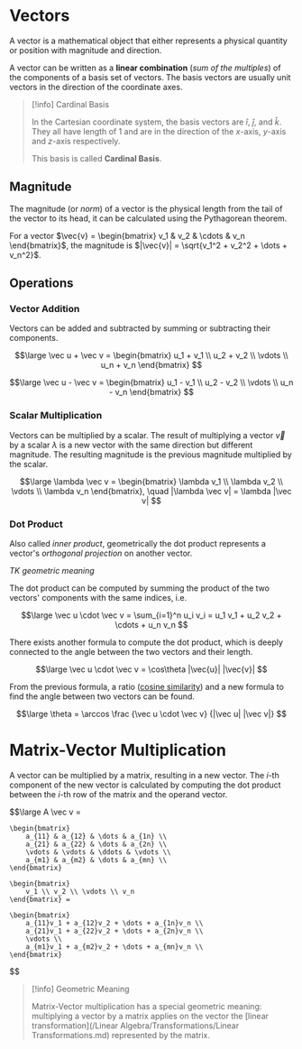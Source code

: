 # Vectors

A vector is a mathematical object that either represents a physical quantity or position with magnitude and direction.

A vector can be written as a **linear combination** (*sum of the multiples*) of the components of a basis set of vectors. The basis vectors are usually unit vectors in the direction of the coordinate axes.

> [!info] Cardinal Basis
> 
> In the Cartesian coordinate system, the basis vectors are $\hat{i}$, $\hat{j}$, and $\hat{k}$. They all have length of 1 and are in the direction of the $x$-axis, $y$-axis and $z$-axis respectively.
> 
> This basis is called **Cardinal Basis**.

## Magnitude

The magnitude (or *norm*) of a vector is the physical length from the tail of the vector to its head, it can be calculated using the Pythagorean theorem.

For a vector
$\vec{v} = \begin{bmatrix} v_1 & v_2 & \cdots & v_n \end{bmatrix}$, the magnitude is $|\vec{v}| = \sqrt{v_1^2 + v_2^2 + \dots + v_n^2}$.

## Operations

### Vector Addition

Vectors can be added and subtracted by summing or subtracting their components. 

$$\large
	\vec u + \vec v =
	\begin{bmatrix}
		u_1 + v_1 \\ u_2 + v_2 \\ \vdots \\ u_n + v_n
	\end{bmatrix}
$$

$$\large
	\vec u - \vec v =
	\begin{bmatrix}
		u_1 - v_1 \\ u_2 - v_2 \\ \vdots \\ u_n - v_n
	\end{bmatrix}
$$

### Scalar Multiplication

Vectors can be multiplied by a scalar. The result of multiplying a vector $\vec{v}$ by a scalar $\lambda$ is a new vector with the same direction but different magnitude. The resulting magnitude is the previous magnitude multiplied by the scalar.

$$\large
	\lambda \vec v =
	\begin{bmatrix}
		\lambda v_1 \\ \lambda v_2 \\ \vdots \\ \lambda v_n
	\end{bmatrix}, \quad
	|\lambda \vec v| = \lambda |\vec v|
$$

### Dot Product

Also called *inner product*, geometrically the dot product represents a vector's *orthogonal projection* on another vector.

*TK geometric meaning*

The dot product can be computed by summing the product of the two vectors' components with the same indices, i.e.

$$\large
	\vec u \cdot \vec v =
	\sum_{i=1}^n u_i v_i =
	u_1 v_1 + u_2 v_2 + \cdots + u_n v_n
$$

There exists another formula to compute the dot product, which is deeply connected to the angle between the two vectors and their length.

$$\large
	\vec u \cdot \vec v = \cos\theta |\vec{u}| |\vec{v}|
$$

From the previous formula, a ratio ([cosine similarity](?TK)) and a new formula to find the angle between two vectors can be found.

$$\large
	\theta = \arccos \frac
		{\vec u \cdot \vec v}
		{|\vec u| |\vec v|}
$$

# Matrix-Vector Multiplication

A vector can be multiplied by a matrix, resulting in a new vector. The $i$-th component of the new vector is calculated by computing the dot product between the $i$-th row of the matrix and the operand vector.

$$\large
	A \vec v =
	
	\begin{bmatrix}
		a_{11} & a_{12} & \dots & a_{1n} \\
		a_{21} & a_{22} & \dots & a_{2n} \\
		\vdots & \vdots & \ddots & \vdots \\
		a_{m1} & a_{m2} & \dots & a_{mn} \\
	\end{bmatrix}
	
	\begin{bmatrix}
		v_1 \\ v_2 \\ \vdots \\ v_n
	\end{bmatrix} =
	
	\begin{bmatrix}
		a_{11}v_1 + a_{12}v_2 + \dots + a_{1n}v_n \\
		a_{21}v_1 + a_{22}v_2 + \dots + a_{2n}v_n \\
		\vdots \\
		a_{m1}v_1 + a_{m2}v_2 + \dots + a_{mn}v_n \\
	\end{bmatrix}
$$

> [!info] Geometric Meaning
> 
> Matrix-Vector multiplication has a special geometric meaning: multiplying a vector by a matrix applies on the vector the [linear transformation](/Linear Algebra/Transformations/Linear Transformations.md) represented by the matrix.
